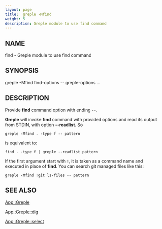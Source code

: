 ```yaml
---
layout: page
title:  greple -Mfind
weight: 5
description: Greple module to use find command
---
```


## NAME

find - Greple module to use find command

## SYNOPSIS

greple -Mfind find-options -- greple-options ...

## DESCRIPTION

Provide **find** command option with ending `--`.

**Greple** will invoke **find** command with provided options and read
its output from STDIN, with option **--readlist**.  So

    greple -Mfind . -type f -- pattern

is equivalent to:

    find . -type f | greple --readlist pattern

If the first argument start with `!`, it is taken as a command name
and executed in place of **find**.  You can search git managed files
like this:

    greple -Mfind !git ls-files -- pattern

## SEE ALSO

[App::Greple](https://metacpan.org/pod/App%3A%3AGreple)

[App::Greple::dig](https://metacpan.org/pod/App%3A%3AGreple%3A%3Adig)

[App::Greple::select](https://metacpan.org/pod/App%3A%3AGreple%3A%3Aselect)
